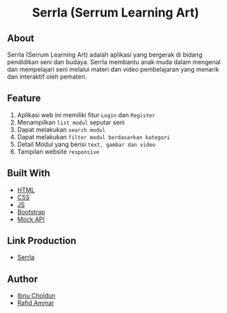 # <p align="center">Serrla (Serrum Learning Art)</p>

## About
Serrla (Serrum Learning Art) adalah aplikasi yang bergerak di bidang pendidikan seni dan budaya. Serrla membantu anak muda dalam mengenal dan mempelajari seni melalui materi dan video pembelajaran yang menarik dan interaktif oleh pemateri.

## Feature

1. Aplikasi web ini memiliki fitur `Login` dan `Register`
2. Menampilkan `list modul` seputar seni
3. Dapat melakukan `search modul`
4. Dapat melakukan `filter modul berdasarkan kategori`
5. Detail Modul yang berisi `text, gambar dan video`
4. Tampilan website `responsive`

## Built With
- [HTML](https://www.w3schools.com/html/)
- [CSS](https://www.w3schools.com/css/)
- [JS](https://www.javascript.com/)
- [Bootstrap](https://getbootstrap.com/)
- [Mock API](https://mockapi.io/projects)

## Link Production
- [Serrla](https://fe26-serlla.netlify.app/)

## Author
- [Ibnu Choldun](https://github.com/ibnucholdun)
- [Rafid Ammar](https://github.com/rafidammar)
